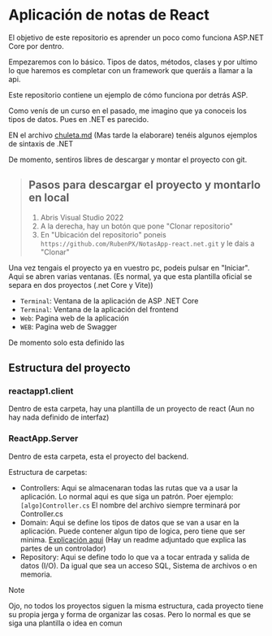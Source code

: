 # Aplicación de notas de React
El objetivo de este repositorio es aprender un poco como funciona ASP.NET Core por dentro.

Empezaremos con lo básico. Tipos de datos, métodos, clases y por ultimo lo que haremos es completar con un framework que queráis a llamar a la api.

Este repositorio contiene un ejemplo de cómo funciona por detrás ASP.

Como venís de un curso en el pasado, me imagino que ya conoceis los tipos de datos. Pues en .NET es parecido.

EN el archivo [chuleta.md](./chuleta.md) (Mas tarde la elaborare) tenéis algunos ejemplos de sintaxis de .NET

De momento, sentiros libres de descargar y montar el proyecto con git.

> ## Pasos para descargar el proyecto y montarlo en local
> 1. Abris Visual Studio 2022
> 2. A la derecha, hay un botón que pone "Clonar repositorio"
> 3. En "Ubicación del repositorio" poneis `https://github.com/RubenPX/NotasApp-react.net.git` y le dais a "Clonar"

Una vez tengais el proyecto ya en vuestro pc, podeis pulsar en "Iniciar". Aqui se abren varias ventanas. (Es normal, ya que esta plantilla oficial se separa en dos proyectos (.net Core y Vite))

- `Terminal`: Ventana de la aplicación de ASP .NET Core
- `Terminal`: Ventana de la aplicación del frontend
- `Web`: Pagina web de la aplicación
- `WEB`: Pagina web de Swagger

De momento solo esta definido las

## Estructura del proyecto

### reactapp1.client
  Dentro de esta carpeta, hay una plantilla de un proyecto de react (Aun no hay nada definido de interfaz)

### ReactApp.Server
  Dentro de esta carpeta, esta el proyecto del backend.

  Estructura de carpetas:
  - Controllers: Aqui se almacenaran todas las rutas que va a usar la aplicación. Lo normal aqui es que siga un patrón. Poer ejemplo: `[algo]Controller.cs` El nombre del archivo siempre terminará por Controller.cs
  - Domain: Aqui se define los tipos de datos que se van a usar en la aplicación. Puede contener algun tipo de logica, pero tiene que ser minima. [Explicación aqui](ReactApp1.Server/Controllers) (Hay un readme adjuntado que explica las partes de un controlador)
  - Repository: Aqui se define todo lo que va a tocar entrada y salida de datos (I/O). Da igual que sea un acceso SQL, Sistema de archivos o en memoria.

  > [!note]
  > Ojo, no todos los proyectos siguen la misma estructura, cada proyecto tiene su propia jerga y forma de organizar las cosas. Pero lo normal es que se siga una plantilla o idea en comun

